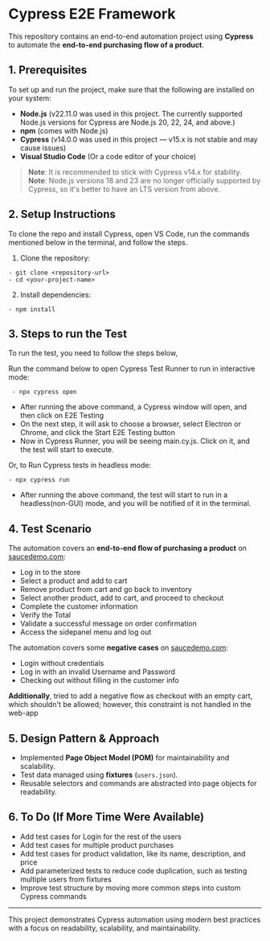 # Cypress E2E Framework
This repository contains an end-to-end automation project using **Cypress** to automate the **end-to-end purchasing flow of a product**.


## 1. Prerequisites
To set up and run the project, make sure that the following are installed on your system:
- **Node.js** (v22.11.0 was used in this project. The currently supported Node.js versions for Cypress are Node.js 20, 22, 24, and above.)
- **npm** (comes with Node.js)
- **Cypress** (v14.0.0 was used in this project — v15.x is not stable and may cause issues)
- **Visual Studio Code** (Or a code editor of your choice)

>**Note**: It is recommended to stick with Cypress v14.x for stability.
>**Note**: Node.js versions 18 and 23 are no longer officially supported by Cypress, so it's better to have an LTS version from above.

## 2. Setup Instructions 
To clone the repo and install Cypress, open VS Code, run the commands mentioned below in the terminal, and follow the steps.
1. Clone the repository:
  ```
- git clone <repository-url>
- cd <your-project-name>
```

2. Install dependencies:
 ```
 - npm install
```

## 3. Steps to run the Test
To run the test, you need to follow the steps below,

Run the command below to open Cypress Test Runner to run in interactive mode:
  ```
   - npx cypress open
  ```
- After running the above command, a Cypress window will open, and then click on E2E Testing
- On the next step, it will ask to choose a browser, select Electron or Chrome, and click the Start E2E Testing button
- Now in Cypress Runner, you will be seeing main.cy.js. Click on it, and the test will start to execute.

Or, to Run Cypress tests in headless mode:
   ```
   - npx cypress run
   ```
- After running the above command, the test will start to run in a headless(non-GUI) mode, and you will be notified of it in the terminal.

## 4. Test Scenario
The automation covers an **end-to-end flow of purchasing a product** on [saucedemo.com](https://www.saucedemo.com/):

- Log in to the store
- Select a product and add to cart
- Remove product from cart and go back to inventory
- Select another product, add to cart, and proceed to checkout
- Complete the customer information
- Verify the Total
- Validate a successful message on order confirmation
- Access the sidepanel menu and log out
  
The automation covers some **negative cases** on [saucedemo.com](https://www.saucedemo.com/):

- Login without credentials
- Log in with an invalid Username and Password
- Checking out without filling in the customer info

**Additionally**, tried to add a negative flow as checkout with an empty cart, which shouldn't be allowed; however, this constraint is not handled in the web-app
  

## 5. Design Pattern & Approach
- Implemented **Page Object Model (POM)** for maintainability and scalability.
- Test data managed using **fixtures** (`users.json`).
- Reusable selectors and commands are abstracted into page objects for readability.



## 6. To Do (If More Time Were Available)
- Add test cases for Login for the rest of the users
- Add test cases for multiple product purchases
- Add test cases for product validation, like its name, description, and price
- Add parameterized tests to reduce code duplication, such as testing multiple users from fixtures
- Improve test structure by moving more common steps into custom Cypress commands

---
This project demonstrates Cypress automation using modern best practices with a focus on readability, scalability, and maintainability.
